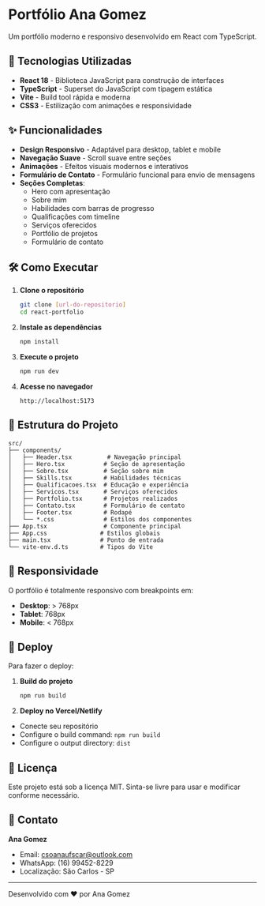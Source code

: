 # Portfólio Ana Gomez

Um portfólio moderno e responsivo desenvolvido em React com TypeScript.

## 🚀 Tecnologias Utilizadas

- **React 18** - Biblioteca JavaScript para construção de interfaces
- **TypeScript** - Superset do JavaScript com tipagem estática
- **Vite** - Build tool rápida e moderna
- **CSS3** - Estilização com animações e responsividade

## ✨ Funcionalidades

- **Design Responsivo** - Adaptável para desktop, tablet e mobile
- **Navegação Suave** - Scroll suave entre seções
- **Animações** - Efeitos visuais modernos e interativos
- **Formulário de Contato** - Formulário funcional para envio de mensagens
- **Seções Completas**:
  - Hero com apresentação
  - Sobre mim
  - Habilidades com barras de progresso
  - Qualificações com timeline
  - Serviços oferecidos
  - Portfólio de projetos
  - Formulário de contato

## 🛠️ Como Executar

1. **Clone o repositório**
   ```bash
   git clone [url-do-repositorio]
   cd react-portfolio
   ```

2. **Instale as dependências**
   ```bash
   npm install
   ```

3. **Execute o projeto**
   ```bash
   npm run dev
   ```

4. **Acesse no navegador**
   ```
   http://localhost:5173
   ```

## 📁 Estrutura do Projeto

```
src/
├── components/
│   ├── Header.tsx          # Navegação principal
│   ├── Hero.tsx           # Seção de apresentação
│   ├── Sobre.tsx          # Seção sobre mim
│   ├── Skills.tsx         # Habilidades técnicas
│   ├── Qualificacoes.tsx  # Educação e experiência
│   ├── Servicos.tsx       # Serviços oferecidos
│   ├── Portfolio.tsx      # Projetos realizados
│   ├── Contato.tsx        # Formulário de contato
│   ├── Footer.tsx         # Rodapé
│   └── *.css              # Estilos dos componentes
├── App.tsx                # Componente principal
├── App.css               # Estilos globais
├── main.tsx              # Ponto de entrada
└── vite-env.d.ts         # Tipos do Vite
```

## 📱 Responsividade

O portfólio é totalmente responsivo com breakpoints em:
- **Desktop**: > 768px
- **Tablet**: 768px
- **Mobile**: < 768px


## 🚀 Deploy

Para fazer o deploy:

1. **Build do projeto**
   ```bash
   npm run build
   ```

2. **Deploy no Vercel/Netlify**
- Conecte seu repositório
- Configure o build command: `npm run build`
- Configure o output directory: `dist`

## 📄 Licença

Este projeto está sob a licença MIT. Sinta-se livre para usar e modificar conforme necessário.

## 👤 Contato

**Ana Gomez**
- Email: csoanaufscar@outlook.com
- WhatsApp: (16) 99452-8229
- Localização: São Carlos - SP

---

Desenvolvido com ❤️ por Ana Gomez
